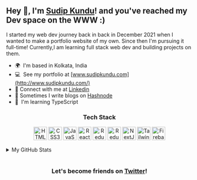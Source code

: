 ## Hey 👋, I'm [Sudip Kundu](https://www.sudipkundu.com/)! and you've reached my Dev space on the WWW :)

I started my web dev journey back in back in December 2021 when I wanted to make a portfolio website of my own. Since then I'm pursuing it full-time! Currently,I am learning full stack web dev and building projects on them.

- 🌍  I'm based in Kolkata, India
- 💻  See my portfolio at [www.sudipkundu.com](http://www.sudipkundu.com/)
- 🤝 Connect with me at [Linkedin](https://www.linkedin.com/in/sudip-kundu)
- 📖 Sometimes I write blogs on [Hashnode](https://blog.sudipkundu.com/)
- 🧠  I'm learning TypeScript

<div align="center">

### Tech Stack

<a href="https://developer.mozilla.org/en-US/docs/Glossary/HTML5" target="_blank" rel="noreferrer"><img src="https://raw.githubusercontent.com/danielcranney/readme-generator/main/public/icons/skills/html5-colored.svg" width="36" height="36" alt="HTML5" /></a>
<a href="https://www.w3.org/TR/CSS/#css" target="_blank" rel="noreferrer"><img src="https://raw.githubusercontent.com/danielcranney/readme-generator/main/public/icons/skills/css3-colored.svg" width="36" height="36" alt="CSS3" /></a>
<a href="https://developer.mozilla.org/en-US/docs/Web/JavaScript" target="_blank" rel="noreferrer"><img src="https://raw.githubusercontent.com/danielcranney/readme-generator/main/public/icons/skills/javascript-colored.svg" width="36" height="36" alt="JavaScript" /></a>
<a href="https://reactjs.org/" target="_blank" rel="noreferrer"><img src="https://raw.githubusercontent.com/danielcranney/readme-generator/main/public/icons/skills/react-colored.svg" width="36" height="36" alt="React" /></a>
<a href="https://redux.js.org/" target="_blank" rel="noreferrer"><img src="https://raw.githubusercontent.com/danielcranney/readme-generator/main/public/icons/skills/redux-colored.svg" width="36" height="36" alt="Redux" /></a>
<a href="https://www.typescriptlang.org/" target="_blank" rel="noreferrer"><img src="https://raw.githubusercontent.com/danielcranney/readme-generator/main/public/icons/skills/typescript-colored.svg" width="36" height="36" alt="Redux" /></a>
<a href="https://nextjs.org/docs" target="_blank" rel="noreferrer"><img src="https://raw.githubusercontent.com/danielcranney/readme-generator/main/public/icons/skills/nextjs.svg" width="36" height="36" alt="NextJs" /></a>
<a href="https://tailwindcss.com/" target="_blank" rel="noreferrer"><img src="https://raw.githubusercontent.com/danielcranney/readme-generator/main/public/icons/skills/tailwindcss-colored.svg" width="36" height="36" alt="TailwindCSS" /></a>
<a href="https://firebase.google.com/" target="_blank" rel="noreferrer"><img src="https://raw.githubusercontent.com/danielcranney/readme-generator/main/public/icons/skills/firebase-colored.svg" width="36" height="36" alt="Firebase" /></a>

</div>

<details>
  <summary>My GitHub Stats</summary>

<a href="http://www.github.com/sudipkundu999"><img src="https://github-readme-stats.vercel.app/api?username=sudipkundu999&show_icons=true&hide=&count_private=true&title_color=0891b2&text_color=ffffff&icon_color=0891b2&bg_color=1c1917&hide_border=true&show_icons=true" alt="sudipkundu999's GitHub stats" /></a>

</details>

#

<div align="center">

### Let's become friends on [Twitter](https://www.twitter.com/sudipkundu999)!

</div>
